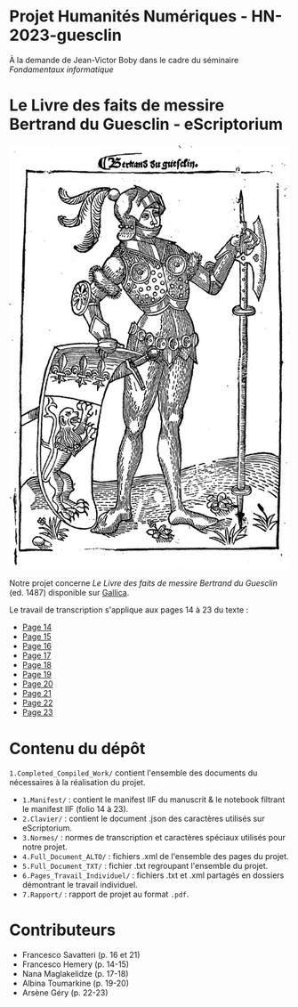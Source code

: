 # Projet Humanités Numériques - HN-2023-guesclin
À la demande de Jean-Victor Boby dans le cadre du séminaire *Fondamentaux informatique*

Le Livre des faits de messire Bertrand du Guesclin - eScriptorium
====

![Image_readme](3.Normes/images/Image_readme.jpg)

Notre projet concerne *Le Livre des faits de messire Bertrand du Guesclin* (ed. 1487) disponible sur [Gallica](https://gallica.bnf.fr/ark:/12148/bpt6k1110614/f1.item).

Le travail de transcription s'applique aux pages 14 à 23 du texte :
- [Page 14](https://gallica.bnf.fr/ark:/12148/bpt6k1110614/f18.item)
- [Page 15](https://gallica.bnf.fr/ark:/12148/bpt6k1110614/f19.item)
- [Page 16](https://gallica.bnf.fr/ark:/12148/bpt6k1110614/f20.item)
- [Page 17](https://gallica.bnf.fr/ark:/12148/bpt6k1110614/f21.item)
- [Page 18](https://gallica.bnf.fr/ark:/12148/bpt6k1110614/f22.item)
- [Page 19](https://gallica.bnf.fr/ark:/12148/bpt6k1110614/f23.item)
- [Page 20](https://gallica.bnf.fr/ark:/12148/bpt6k1110614/f24.item)
- [Page 21](https://gallica.bnf.fr/ark:/12148/bpt6k1110614/f25.item)
- [Page 22](https://gallica.bnf.fr/ark:/12148/bpt6k1110614/f26.item)
- [Page 23](https://gallica.bnf.fr/ark:/12148/bpt6k1110614/f27.item)

# Contenu du dépôt

`1.Completed_Compiled_Work/` contient l'ensemble des documents du nécessaires à la réalisation du projet.

- `1.Manifest/` : contient le manifest IIF du manuscrit & le notebook filtrant le manifest IIF (folio 14 à 23).
- `2.Clavier/` : contient le document .json des caractères utilisés sur eScriptorium.
- `3.Normes/` : normes de transcription et caractères spéciaux utilisés pour notre projet.
- `4.Full_Document_ALTO/` : fichiers .xml de l'ensemble des pages du projet. 
- `5.Full_Document_TXT/` : fichier .txt regroupant l'ensemble du projet.
- `6.Pages_Travail_Individuel/` : fichiers .txt et .xml partagés en dossiers démontrant le travail individuel.
- `7.Rapport/` : rapport de projet au format `.pdf`.

# Contributeurs

- Francesco Savatteri (p. 16 et 21)
- Francesco Hemery (p. 14-15)
- Nana Maglakelidze (p. 17-18)
- Albina Toumarkine (p. 19-20)
- Arsène Géry (p. 22-23)
